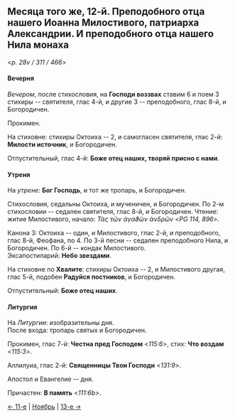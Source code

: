 
## Месяца того же, 12-й. Преподобного отца нашего Иоанна Милостивого, патриарха Александрии. И преподобного отца нашего Нила монаха

<*p. 28v / 311 / 466*>

#### Вечерня

*Вечером*, после стихословия, на **Господи воззвах** ставим 6 и поем 3 стихиры -- святителя, глас 4-й, 
и другие 3 -- преподобного, глас 8-й, и Богородичен. 

Прокимен. 

На стиховне: стихиры Октоиха -- 2, и самогласен святителя, глас 2-й: **Милости источник**, и Богородичен.

Отпустительный, глас 4-й: **Боже отец наших, творяй присно с нами**. 

#### Утреня

На *утрене*: **Бог Господь**, и тот же тропарь, и Богородичен. 
  
Стихословия, седальны Октоиха, и мученичен, и Богородичен. 
По 2-м стихословии -- седален святителя, глас 8-й, и Богородичен. 
Чтение: житие Милостивого, начало: *Τὰς τῶν ἀγαϑῶν ἀνδρῶν* <*PG 114, 896*>. 

Канона 3: Октоиха -- один, и Милостивого, глас 2-й, и преподобного, глас 8-й, Феофана, по 4.
По 3-й песни -- седален преподобного Нила, и Богородичен. 
По 6-й -- кондак Милостивого.  
Эксапостиларий: **Небо звездами**. 

На стиховне по **Хвалите**: стихиры Октоиха -- 2, и Милостивого другая, глас 5-й, подобен **Радуйся постников**, 
и Богородичен. 

Отпустительный: **Боже отец наших**. 

#### Литургия

На *Литургии*: изобразительны дня.  
После входа: тропарь святых и Богородичен. 
 
Прокимен, глас 7-й: **Честна пред Господем** <*115:6*>, стих: **Что воздам** <*115:3*>. 

Аллилуиа, глас 2-й: **Священницы Твои Господи** <*131:9*>. 

Апостол и Евангелие -- дня. 

Причастен: **В память** <*111:6b*>.

[← 11-е](11_11_EUR.ru.md) | [Ноябрь](README.md#12-й) | [13-е →](11_13_EUR.ru.md)
